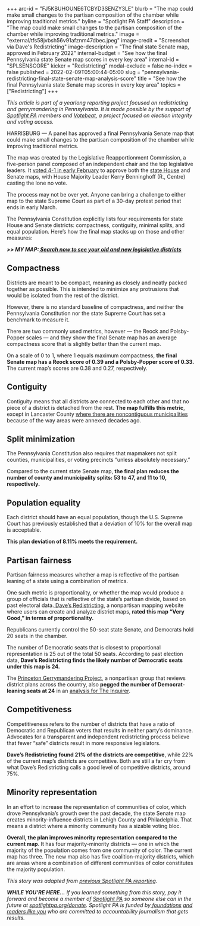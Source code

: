 +++
arc-id = "FJ5KBUHOUNE6TCBYD3SENZY3LE"
blurb = "The map could make small changes to the partisan composition of the chamber while improving traditional metrics."
byline = "Spotlight PA Staff"
description = "The map could make small changes to the partisan composition of the chamber while improving traditional metrics."
image = "external/tfs58jvbsh56v91afznm47dbec.jpeg"
image-credit = "Screenshot via Dave's Redistricting"
image-description = "The final state Senate map, approved in February 2022"
internal-budget = "See how the final Pennsylvania state Senate map scores in every key area"
internal-id = "SPLSENSCORE"
kicker = "Redistricting"
modal-exclude = false
no-index = false
published = 2022-02-09T05:00:44-05:00
slug = "pennsylvania-redistricting-final-state-senate-map-analysis-score"
title = "See how the final Pennsylvania state Senate map scores in every key area"
topics = ["Redistricting"]
+++

<i>This article is part of a yearlong reporting project focused on redistricting and gerrymandering in Pennsylvania. It is made possible by the support of </i><a href="https://www.spotlightpa.org/"><i>Spotlight PA</i></a><i> members and </i><a href="https://votebeat.org/"><i>Votebeat</i></a><i>, a project focused on election integrity and voting access.</i>

HARRISBURG — A panel has approved a final Pennsylvania Senate map that could make small changes to the partisan composition of the chamber while improving traditional metrics.

The map was created by the Legislative Reapportionment Commission, a five-person panel composed of an independent chair and the top legislative leaders. It <a href="https://www.spotlightpa.org/news/2022/02/pennsylvania-redistricting-legislative-maps-final-vote/">voted 4-1 in early February</a> to approve both the <a href="https://www.spotlightpa.org/news/2022/02/pennsylvania-redistricting-final-state-house-map-analysis-score/">state House</a> and Senate maps, with House Majority Leader Kerry Benninghoff (R., Centre) casting the lone no vote.

The process may not be over yet. Anyone can bring a challenge to either map to the state Supreme Court as part of a 30-day protest period that ends in early March.

The Pennsylvania Constitution explicitly lists four requirements for state House and Senate districts: compactness, contiguity, minimal splits, and equal population. Here’s how the final map stacks up on those and other measures:

<i><b>&gt;&gt; MY MAP:</b></i><a href="https://www.spotlightpa.org/news/2021/12/pennsylvania-redistricting-house-senate-districts-lookup-tool/"><i><b> Search now to see your old and new legislative districts</b></i></a>

<script src="https://www.spotlightpa.org/embed.js" async></script><div data-spl-embed-version="1" data-spl-src="https://www.spotlightpa.org/embeds/newsletter/"></div>

## Compactness

Districts are meant to be compact, meaning as closely and neatly packed together as possible. This is intended to minimize any protrusions that would be isolated from the rest of the district.

However, there is no standard baseline of compactness, and neither the Pennsylvania Constitution nor the state Supreme Court has set a benchmark to measure it.

There are two commonly used metrics, however — the Reock and Polsby-Popper scales — and they show the final Senate map has an average compactness score that is slightly better than the current map.

On a scale of 0 to 1, where 1 equals maximum compactness, <b>the final Senate map has a Reock score of 0.39 and a Polsby-Popper score of 0.33.</b> The current map’s scores are 0.38 and 0.27, respectively.

## Contiguity

Contiguity means that all districts are connected to each other and that no piece of a district is detached from the rest. <b>The map fulfills this metric</b>, except in Lancaster County <a href="https://lancasteronline.com/opinion/columnists/why-is-the-city-of-lancaster-shaped-like-an-octopus-the-scribbler/article_d69e4b40-0697-11ec-8efe-e3f3d78a9104.html">where there are noncontiguous municipalities</a> because of the way areas were annexed decades ago.

## Split minimization

The Pennsylvania Constitution also requires that mapmakers not split counties, municipalities, or voting precincts “unless absolutely necessary.”

Compared to the current state Senate map, <b>the final plan reduces the number of county and municipality splits: 53 to 47, and 11 to 10, respectively.</b>

## Population equality

Each district should have an equal population, though the U.S. Supreme Court has previously established that a deviation of 10% for the overall map is acceptable.

<b>This plan deviation of 8.11% meets the requirement.</b>

## Partisan fairness

Partisan fairness measures whether a map is reflective of the partisan leaning of a state using a combination of metrics.

One such metric is proportionality, or whether the map would produce a group of officials that is reflective of the state’s partisan divide, based on past electoral data.<a href="https://davesredistricting.org/maps#home"> Dave’s Redistricting</a>, a nonpartisan mapping website where users can create and analyze district maps, <b>rated this map “Very Good,” in terms of proportionality.</b>

Republicans currently control the 50-seat state Senate, and Democrats hold 20 seats in the chamber.

The number of Democratic seats that is closest to proportional representation is 25 out of the total 50 seats. According to past election data, <b>Dave’s Redistricting finds the likely number of Democratic seats under this map is 24.</b>

The <a href="https://gerrymander.princeton.edu/redistricting-report-card?planId=rec5Vr4cdGc0rt375">Princeton Gerrymandering Project,</a> a nonpartisan group that reviews district plans across the country, also <b>pegged the number of Democrat-leaning seats at 24</b> in an <a href="https://www.inquirer.com/politics/election/pennsylvania-redistricting-house-senate-maps-approved-20220204.html">analysis for The Inquirer</a>.

## Competitiveness

Competitiveness refers to the number of districts that have a ratio of Democratic and Republican voters that results in neither party’s dominance. Advocates for a transparent and independent redistricting process believe that fewer “safe” districts result in more responsive legislators.

<b>Dave’s Redistricting found 21% of the districts are competitive</b>, while 22% of the current map’s districts are competitive. Both are still a far cry from what Dave’s Redistricting calls a good level of competitive districts, around 75%.

<script src="https://www.spotlightpa.org/embed.js" async></script><div data-spl-embed-version="1" data-spl-src="https://www.spotlightpa.org/embeds/donate/"></div>

## Minority representation

In an effort to increase the representation of communities of color, which drove Pennsylvania’s growth over the past decade, the state Senate map creates minority-influence districts in Lehigh County and Philadelphia. That means a district where a minority community has a sizable voting bloc.

<b>Overall, the plan improves minority representation compared to the current map</b>. It has four majority-minority districts — one in which the majority of the population comes from one community of color. The current map has three. The new map also has five coalition-majority districts, which are areas where a combination of different communities of color constitutes the majority population.

<i>This story was adapted from </i><a href="https://www.spotlightpa.org/news/2021/12/pennsylvania-redistricting-state-senate-map-analysis-score/"><i>previous Spotlight PA reporting</i></a><i>.</i>

<i><b>WHILE YOU’RE HERE...</b></i><i> If you learned something from this story, pay it forward and become a member of </i><a href="https://www.spotlightpa.org/"><i>Spotlight PA</i></a><i> so someone else can in the future at </i><a href="http://spotlightpa.org/donate"><i>spotlightpa.org/donate</i></a><i>. Spotlight PA is funded by</i><a href="https://www.spotlightpa.org/support"><i> foundations</i></a><i> </i><a href="https://www.spotlightpa.org/support"><i>and readers like you</i></a><i> who are committed to accountability journalism that gets results.</i>
